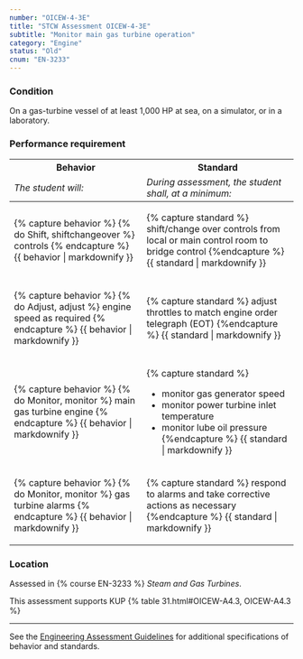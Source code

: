 ```yaml
---
number: "OICEW-4-3E"
title: "STCW Assessment OICEW-4-3E"
subtitle: "Monitor main gas turbine operation"
category: "Engine"
status: "Old"
cnum: "EN-3233"
---
```

### Condition

On a gas-turbine vessel of at least 1,000 HP at sea, on a simulator, or in a laboratory.

### Performance requirement 

<table width='100%' class='Guidelines'>
 <thead>
 <tr>
     <th class='thirty'>Behavior</th>
     <th class='seventy'>Standard</th>
 </tr>
 <tr>
     <td><em>The student will:</em></td>
     <td><em>During assessment, the student shall, at a minimum:</em></td>
 </tr>
 </thead>
 <tbody>
 

<tr><td>

{% capture behavior %}
{% do Shift, shiftchangeover %} controls 
{% endcapture %}
{{ behavior | markdownify }}

</td><td>

{% capture standard %}
shift/change over controls from local or main control room to bridge control
{%endcapture %}
{{ standard | markdownify }}

</td></tr>



<tr><td>

{% capture behavior %}
{% do Adjust, adjust %} engine speed as required
{% endcapture %}
{{ behavior | markdownify }}

</td><td>

{% capture standard %}
adjust throttles to match engine order telegraph (EOT)
{%endcapture %}
{{ standard | markdownify }}

</td></tr>



<tr><td>

{% capture behavior %}
{% do Monitor, monitor %} main gas turbine engine
{% endcapture %}
{{ behavior | markdownify }}

</td><td>

{% capture standard %}
* monitor gas generator speed
* monitor power turbine inlet temperature
* monitor lube oil pressure
{%endcapture %}
{{ standard | markdownify }}

</td></tr>



<tr><td>

{% capture behavior %}
{% do Monitor, monitor %} gas turbine alarms
{% endcapture %}
{{ behavior | markdownify }}

</td><td>

{% capture standard %}
respond to alarms and take corrective actions as necessary
{%endcapture %}
{{ standard | markdownify }}

</td></tr>



 </tbody>
 </table>

### Location

Assessed in  {% course  EN-3233 %}  *Steam and Gas Turbines*.

This assessment supports KUP {% table 31.html#OICEW-A4.3, OICEW-A4.3 %}

***



See the [Engineering Assessment Guidelines](guidelines) for additional specifications of behavior and standards.